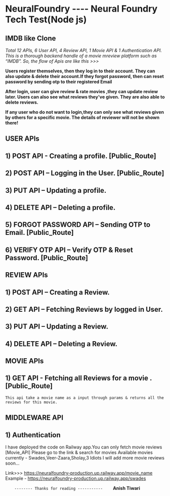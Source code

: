# NeuralFoundry ---- Neural Foundry Tech Test(Node js) 

## IMDB like Clone
*Total 12 APIs, 6 User API, 4 Review API, 1 Movie API & 1 Authentication API. This is a thorough backend handle of a movie mreview platform such as “IMDB”. So, the flow of Apis are like this >>>*

**Users register themselves, then they log in to their account. They can also update & delete their account.If they forgot password, then can reset password by sending otp to their registered Email**

**After login, user can give review & rate movies ,they can update review later. Users can also see what reviews they've given. They are also able to delete reviews.**

**If any user who do not want to login,they can only see what reviews given by others for a specific movie. The details of reviewer will not be shown there!**


 ## USER APIs
## 1) POST API - Creating a profile.                [Public_Route]
## 2) POST API – Logging in the User.               [Public_Route]
## 3) PUT API – Updating a profile.
## 4) DELETE API – Deleting a profile.
## 5) FORGOT PASSWORD API – Sending OTP to Email.   [Public_Route]
## 6) VERIFY OTP API – Verify OTP & Reset Password. [Public_Route]


 ## REVIEW APIs
## 1) POST API – Creating a Review.
## 2) GET API – Fetching Reviews by logged in User.
## 3) PUT API – Updating a Review.
## 4) DELETE API – Deleting a Review.


 ## MOVIE APIs
## 1) GET API - Fetching all Reviews for a movie . [Public_Route]
    This api take a movie name as a input through params & returns all the reviews for this movie.

 ## MIDDLEWARE API
## 1) Authentication

I have deployed the code on Railway app.You can only fetch movie reviews [Movie_API]
Please go to the link & search for movies
Available movies currently - Swades,Veer-Zaara,Sholay,3 Idiots
I will add more movie reviews soon...

Link>>>   https://neuralfoundry-production.up.railway.app/movie_name
Example - https://neuralfoundry-production.up.railway.app/swades

`     -------- Thanks for reading -----------     `
                **Anish Tiwari**


